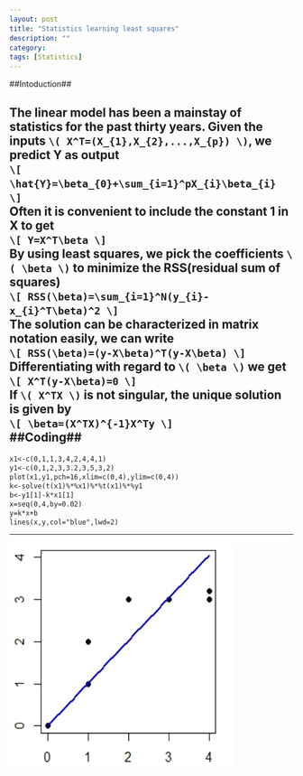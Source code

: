```yaml
---
layout: post
title: "Statistics learning least squares"
description: ""
category: 
tags: [Statistics]
---
```

##Intoduction##

The linear model has been a mainstay of statistics for the past thirty years. Given the inputs `\( X^T=(X_{1},X_{2},...,X_{p}) \)`, we predict Y as output    
`\[ \hat{Y}=\beta_{0}+\sum_{i=1}^pX_{i}\beta_{i} \]`    
Often it is convenient to include the constant 1 in X to get    
`\[ Y=X^T\beta \]`    
By using least squares, we pick the coefficients `\( \beta \)` to minimize the RSS(residual sum of squares)    
`\[ RSS(\beta)=\sum_{i=1}^N(y_{i}-x_{i}^T\beta)^2 \]`    
The solution can be characterized in matrix notation easily, we can write    
`\[ RSS(\beta)=(y-X\beta)^T(y-X\beta) \]`    
Differentiating with regard to `\( \beta \)` we get    
`\[ X^T(y-X\beta)=0 \]`    
If `\( X^TX \)` is not singular, the unique solution is given by    
`\[ \beta=(X^TX)^{-1}X^Ty \]`    
##Coding##
---
	x1<-c(0,1,1,3,4,2,4,4,1)    
	y1<-c(0,1,2,3,3.2,3,5,3,2)    
	plot(x1,y1,pch=16,xlim=c(0,4),ylim=c(0,4))    
	k<-solve(t(x1)%*%x1)%*%t(x1)%*%y1    
	b<-y1[1]-k*x1[1]    
	x=seq(0,4,by=0.02)    
	y=k*x+b    
	lines(x,y,col="blue",lwd=2)    
---
<img src="/assets/2014121.jpg" width="400" height="400"> 

